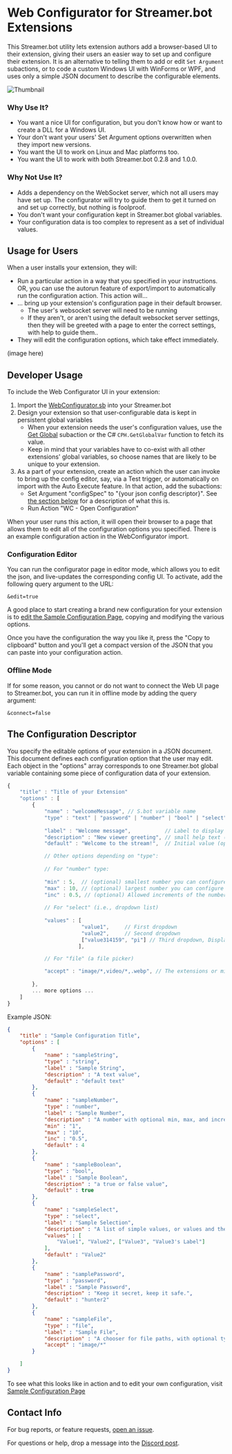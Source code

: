 # Web Configurator for Streamer.bot Extensions

This Streamer.bot utility lets extension authors add a browser-based UI to their extension, giving their users an easier way to set up and configure their extension. It is an alternative to telling them to add or edit `Set Argument` subactions, or to code a custom Windows UI with WinForms or WPF, and uses only a simple JSON document to describe the configurable elements.

![Thumbnail](sample.png "WebConfigurator Example")

### Why Use It?

* You want a nice UI for configuration, but you don't know how or want to create a DLL for a Windows UI.
* Your don't want your users' Set Argument options overwritten when they import new versions.
* You want the UI to work on Linux and Mac platforms too.
* You want the UI to work with both Streamer.bot 0.2.8 and 1.0.0.

### Why Not Use It?

* Adds a dependency on the WebSocket server, which not all users may have set up. The configurator will try to guide them to get it turned on and set up correctly, but nothing is foolproof.
* You don't want your configuration kept in Streamer.bot global variables.
* Your configuration data is too complex to represent as a set of individual values.

## Usage for Users

When a user installs your extension, they will:
* Run a particular action in a way that you specified in your instructions. OR, you can use the autorun feature of export/import to automatically run the configuration action. This action will...
* ... bring up your extension's configuration page in their default browser.
    * The user's websocket server will need to be running
    * If they aren't, or aren't using the default websocket server settings, then they will be greeted with a page to enter the correct settings, with help to guide them..
* They will edit the configuration options, which take effect immediately.

(image here)

## Developer Usage

To include the Web Configurator UI in your extension:

1. Import the [WebConfigurator.sb](https://raw.githubusercontent.com/WhazzItToYa/Streamerbot-WebConfigurator/refs/heads/main/WebConfig.sb) into your Streamer.bot
2. Design your extension so that user-configurable data is kept in persistent global variables
    * When your extension needs the user's configuration values, use the [Get Global](https://docs.streamer.bot/api/sub-actions/core/globals/global-get) subaction or the C# `CPH.GetGlobalVar` function to fetch its value.
    * Keep in mind that your variables have to co-exist with all other extensions' global variables, so choose names that are likely to be unique to your extension.
3. As a part of your extension, create an action which the user can invoke to bring up the config editor, say, via a Test trigger, or automatically on import with the Auto Execute feature. In that action, add the subactions:
    * Set Argument "configSpec" to "{your json config descriptor}". See [the section below](#the-configuration-descriptor) for a description of what this is.
    * Run Action "WC - Open Configuration"

When your user runs this action, it will open their browser to a page that allows them to edit all of the configuration options you specified. There is an example configuration action in the WebConfigurator import.

### Configuration Editor

You can run the configurator page in editor mode, which allows you to edit the json, and live-updates the corresponding config UI. To activate, add the following query argument to the URL:

  `&edit=true`

A good place to start creating a brand new configuration for your extension is to [edit the Sample Configuration Page](https://webconfig.whazzittoya.com/?connect=false&edit=true&configUrl=sample.json), copying and modifying the various options.

Once you have the configuration the way you like it, press the "Copy to clipboard" button and you'll get a compact version of the JSON that you can paste into your configuration action.

### Offline Mode

If for some reason, you cannot or do not want to connect the Web UI page to Streamer.bot, you can run it in offline mode by adding the query argument:

  `&connect=false`

## The Configuration Descriptor

You specify the editable options of your extension in a JSON document. This document defines each configuration option that the user may edit.  Each object in the "options" array corresponds to one Streamer.bot global variable containing some piece of configuration data of your extension.

```javascript
{
    "title" : "Title of your Extension"
    "options" : [
        {
            "name" : "welcomeMessage", // S.bot variable name
            "type" : "text" | "password" | "number" | "bool" | "select" | "file",
            
            "label" : "Welcome message",           // Label to display (optional, defaults to "name")
            "description" : "New viewer greeting", // small help text (optional)
            "default" : "Welcome to the stream!",  // Initial value (optional)

            // Other options depending on "type":
            
            // For "number" type:
            
            "min" : 5,  // (optional) smallest number you can configure
            "max" : 10, // (optional) largest number you can configure
            "inc" : 0.5, // (optional) Allowed increments of the number
            
            // For "select" (i.e., dropdown list)
            
            "values" : [
                        "value1",     // First dropdown
                        "value2",     // Second dropdown
                        ["value314159", "pi"] // Third dropdown, Displays "pi" to user, but the stored value is "value314159"
                       ],

            // For "file" (a file picker)

            "accept" : "image/*,video/*,.webp", // The extensions or mime types to filter by
                       
        },
        ... more options ...
    ]
}

```

Example JSON: 

```json
{
    "title" : "Sample Configuration Title",
    "options" : [
        {
            "name" : "sampleString",
            "type" : "string",
            "label" : "Sample String",
            "description" : "A text value",
            "default" : "default text"
        },
        {
            "name" : "sampleNumber",
            "type" : "number",
            "label" : "Sample Number",
            "description" : "A number with optional min, max, and increments",
            "min" : "1",
            "max" : "10",
            "inc" : "0.5",
            "default" : 4
        },
        {
            "name" : "sampleBoolean",
            "type" : "bool",
            "label" : "Sample Boolean",
            "description" : "a true or false value",
            "default" : true
        },
        {
            "name" : "sampleSelect",
            "type" : "select",
            "label" : "Sample Selection",
            "description" : "A list of simple values, or values and their labels",
            "values" : [
                "Value1", "Value2", ["Value3", "Value3's Label"]
            ],
            "default" : "Value2"
        },
        {
            "name" : "samplePassword",
            "type" : "password",
            "label" : "Sample Password",
            "description" : "Keep it secret, keep it safe.",
            "default" : "hunter2"
        },
        {
            "name" : "sampleFile",
            "type" : "file",
            "label" : "Sample File",
            "description" : "A chooser for file paths, with optional type filter",
            "accept" : "image/*"
        }

    ]
}
```

To see what this looks like in action and to edit your own configuration, visit [Sample Configuration Page](https://webconfig.whazzittoya.com/?connect=false&configUrl=sample.json)

## Contact Info

For bug reports, or feature requests, [open an issue](https://github.com/WhazzItToYa/Streamerbot-WebConfigurator/issues).

For questions or help, drop a message into the [Discord post](https://discord.com/channels/834650675224248362/1390507952833822781).
